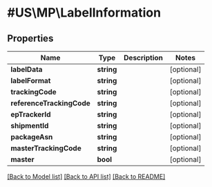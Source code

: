 # #US\MP\LabelInformation

## Properties

Name | Type | Description | Notes
------------ | ------------- | ------------- | -------------
**labelData** | **string** |  | [optional]
**labelFormat** | **string** |  | [optional]
**trackingCode** | **string** |  | [optional]
**referenceTrackingCode** | **string** |  | [optional]
**epTrackerId** | **string** |  | [optional]
**shipmentId** | **string** |  | [optional]
**packageAsn** | **string** |  | [optional]
**masterTrackingCode** | **string** |  | [optional]
**master** | **bool** |  | [optional]


[[Back to Model list]](../) [[Back to API list]](../../Api/US/MP) [[Back to README]](../../README.md)
